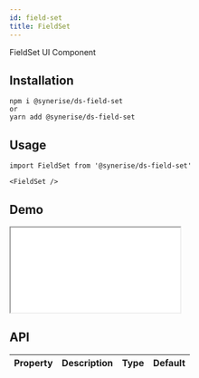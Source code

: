```yaml
---
id: field-set
title: FieldSet
---
```


FieldSet UI Component

## Installation
```
npm i @synerise/ds-field-set
or
yarn add @synerise/ds-field-set
```

## Usage
```
import FieldSet from '@synerise/ds-field-set'

<FieldSet />

```

## Demo

<iframe src="/storybook-static/iframe.html?id=components-field-set--default"></iframe>

## API

| Property | Description | Type | Default |
| --- | --- | --- | --- |
